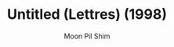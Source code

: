 ---
title: "Untitled (Lettres) (1998)"
subtitle: "Moon Pil Shim"
displayImg: "img/covers/Untitled (Lettres), 1998, Moon Pil Shim.jpg"
noURL: true
---